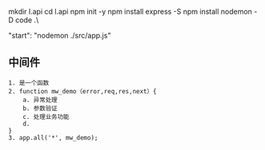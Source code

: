 

mkdir l.api
cd l.api
npm init -y
npm install express -S
npm install nodemon -D
code .\

"start": "nodemon ./src/app.js"

## 中间件
    1. 是一个函数
    2. function mw_demo（error,req,res,next）{
        a. 异常处理
        b. 参数验证
        c. 处理业务功能
        d. 
    }
    3. app.all('*', mw_demo);

